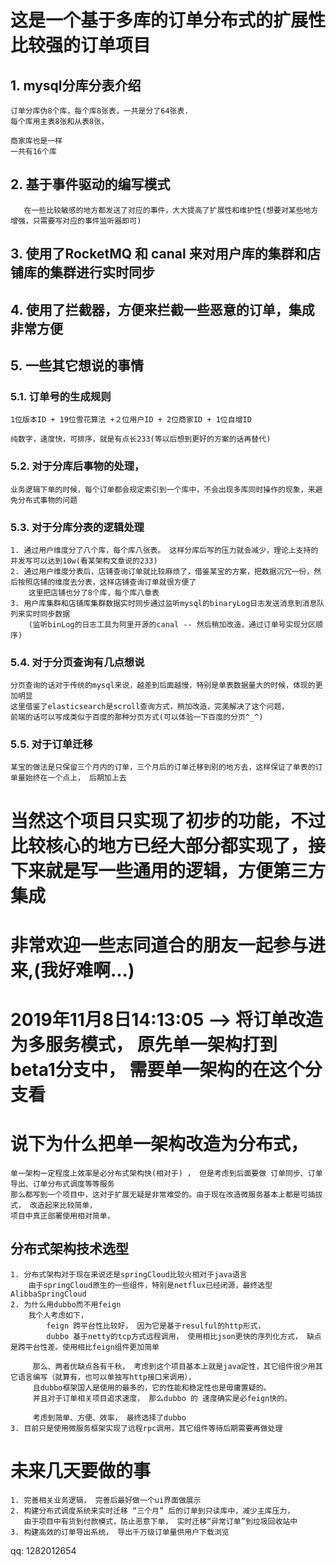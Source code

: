 # 这是一个基于多库的订单分布式的扩展性比较强的订单项目
## 1. mysql分库分表介绍
    订单分库伪8个库，每个库8张表，一共是分了64张表.
    每个库用主表8张和从表8张，
    
    商家库也是一样
    一共有16个库
## 2. 基于事件驱动的编写模式
    
       在一些比较敏感的地方都发送了对应的事件，大大提高了扩展性和维护性(想要对某些地方增强，只需要写对应的事件监听器即可)
## 3. 使用了RocketMQ 和 canal 来对用户库的集群和店铺库的集群进行实时同步

## 4. 使用了拦截器，方便来拦截一些恶意的订单，集成非常方便

## 5. 一些其它想说的事情

### 5.1. 订单号的生成规则
    1位版本ID + 19位雪花算法 +２位用户ID + 2位商家ID + 1位自增ID
    
    纯数字，速度快，可排序，就是有点长233(等以后想到更好的方案的话再替代)
### 5.2. 对于分库后事物的处理， 
    业务逻辑下单的时候，每个订单都会规定索引到一个库中，不会出现多库同时操作的现象，来避免分布式事物的问题
### 5.3. 对于分库分表的逻辑处理
    1. 通过用户维度分了八个库，每个库八张表。 这样分库后写的压力就会减少，理论上支持的并发写可以达到10w(看某架构文章说的233)   
    2. 通过用户维度分表后，店铺查询订单就比较麻烦了，借鉴某宝的方案，把数据沉冗一份，然后按照店铺的维度去分表，这样店铺查询订单就很方便了
        这里把店铺也分了8个库，每个库八章表
    3. 用户库集群和店铺库集群数据实时同步通过监听mysql的binaryLog日志发送消息到消息队列来实时同步数据
        (监听binLog的日志工具为阿里开源的canal -- 然后稍加改造，通过订单号实现分区顺序)
### 5.4. 对于分页查询有几点想说
    分页查询的话对于传统的mysql来说，越差到后面越慢，特别是单表数据量大的时候，体现的更加明显
    这里借鉴了elasticsearch是scroll查询方式，稍加改造，完美解决了这个问题，
    前端的话可以写成类似于百度的那种分页方式(可以体验一下百度的分页^_^) 
### 5.5. 对于订单迁移
    某宝的做法是只保留三个月内的订单，三个月后的订单迁移到别的地方去，这样保证了单表的订单量始终在一个点上， 后期加上去

# 当然这个项目只实现了初步的功能，不过比较核心的地方已经大部分都实现了，接下来就是写一些通用的逻辑，方便第三方集成
#  非常欢迎一些志同道合的朋友一起参与进来,(我好难啊...) 

# 2019年11月8日14:13:05 --> 将订单改造为多服务模式， 原先单一架构打到 beta1分支中， 需要单一架构的在这个分支看

# 说下为什么把单一架构改造为分布式， 
    单一架构一定程度上效率是必分布式架构快(相对于) ， 但是考虑到后面要做 订单同步、订单导出、订单分布式调度等等服务
    那么都写到一个项目中，这对于扩展无疑是非常难受的。由于现在改造微服务基本上都是可插拔式， 改造起来比较简单， 
    项目中真正部署使用相对简单， 
## 分布式架构技术选型
    1. 分布式架构对于现在来说还是springCloud比较火相对于java语言
        由于springCloud原生的一些组件，特别是netflux已经闭源，最终选型AlibbaSpringCloud
    2. 为什么用dubbo而不用feign
        我个人考虑如下，
            feign 跨平台性比较好， 因为它是基于resulful的http形式， 
            dubbo 基于netty的tcp方式远程调用， 使用相比json更快的序列化方式， 缺点是跨平台性差。使用相比feign组件更加简单
            
         那么、两者优缺点各有千秋， 考虑到这个项目基本上就是java定性，其它组件很少用其它语言编写（就算有，也可以单独写http接口来调用），
         且dubbo框架国人是使用的最多的，它的性能和稳定性也是毋庸置疑的。 
         并且对于订单相关项目追求速度， 那么dubbo 的 速度确实是必feign快的。
         
         考虑到简单、方便、效率， 最终选择了dubbo
    3. 目前只是使用微服务框架实现了远程rpc调用，其它组件等待后期需要再做处理

# 未来几天要做的事
    1. 完善相关业务逻辑， 完善后最好做一个ui界面做展示
    2. 构建分布式调度系统来实时迁移 “三个月” 后的订单到只读库中，减少主库压力，
       由于项目中有货到付款模式，防止恶意下单， 实时迁移“异常订单”到垃圾回收站中
    3. 构建高效的订单导出系统， 导出千万级订单量供用户下载浏览
    
                 
    
         


qq: 1282012654